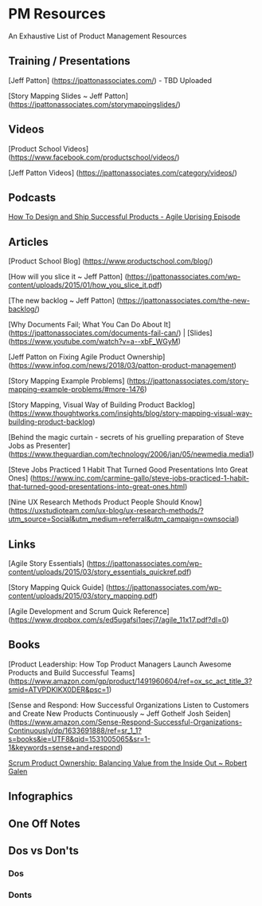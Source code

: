 # PM Resources
An Exhaustive List of Product Management Resources

## Training / Presentations
[Jeff Patton] (https://jpattonassociates.com/) - TBD Uploaded

[Story Mapping Slides ~ Jeff Patton] (https://jpattonassociates.com/storymappingslides/)

## Videos

[Product School Videos] (https://www.facebook.com/productschool/videos/)

[Jeff Patton Videos] (https://jpattonassociates.com/category/videos/)

## Podcasts
[How To Design and Ship Successful Products - Agile Uprising Episode](https://jpattonassociates.com/how-to-design-and-ship-successful-products/)

## Articles
[Product School Blog] (https://www.productschool.com/blog/)

[How will you slice it ~ Jeff Patton] (https://jpattonassociates.com/wp-content/uploads/2015/01/how_you_slice_it.pdf)

[The new backlog ~ Jeff Patton] (https://jpattonassociates.com/the-new-backlog/)

[Why Documents Fail; What You Can Do About It] (https://jpattonassociates.com/documents-fail-can/) | [Slides] (https://www.youtube.com/watch?v=a--xbF_WGyM)

[Jeff Patton on Fixing Agile Product Ownership] (https://www.infoq.com/news/2018/03/patton-product-management)

[Story Mapping Example Problems] (https://jpattonassociates.com/story-mapping-example-problems/#more-1476)

[Story Mapping, Visual Way of Building Product Backlog] (https://www.thoughtworks.com/insights/blog/story-mapping-visual-way-building-product-backlog)

[Behind the magic curtain - secrets of his gruelling preparation of Steve Jobs as Presenter] (https://www.theguardian.com/technology/2006/jan/05/newmedia.media1)

[Steve Jobs Practiced 1 Habit That Turned Good Presentations Into Great Ones] (https://www.inc.com/carmine-gallo/steve-jobs-practiced-1-habit-that-turned-good-presentations-into-great-ones.html)

[Nine UX Research Methods Product People Should Know] (https://uxstudioteam.com/ux-blog/ux-research-methods/?utm_source=Social&utm_medium=referral&utm_campaign=ownsocial)

## Links
[Agile Story Essentials] (https://jpattonassociates.com/wp-content/uploads/2015/03/story_essentials_quickref.pdf)

[Story Mapping Quick Guide] (https://jpattonassociates.com/wp-content/uploads/2015/03/story_mapping.pdf)

[Agile Development and Scrum Quick Reference] (https://www.dropbox.com/s/ed5ugafsi1qecj7/agile_11x17.pdf?dl=0)

## Books
[Product Leadership: How Top Product Managers Launch Awesome Products and Build Successful Teams] (https://www.amazon.com/gp/product/1491960604/ref=ox_sc_act_title_3?smid=ATVPDKIKX0DER&psc=1)

[Sense and Respond: How Successful Organizations Listen to Customers and Create New Products Continuously ~  Jeff Gothelf Josh Seiden] (https://www.amazon.com/Sense-Respond-Successful-Organizations-Continuously/dp/1633691888/ref=sr_1_1?s=books&ie=UTF8&qid=1531005065&sr=1-1&keywords=sense+and+respond)

[Scrum Product Ownership: Balancing Value from the Inside Out ~ Robert Galen](https://www.amazon.com/Scrum-Product-Ownership-Balancing-Inside/dp/0988502623/ref=sr_1_1?s=books&ie=UTF8&qid=1531005500&sr=1-1&keywords=scrum+product+ownership+balancing+value+from+the+inside+out)

## Infographics

## One Off Notes

## Dos vs Don'ts

### Dos

### Donts

